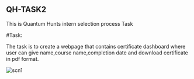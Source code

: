 ## QH-TASK2

This is Quantum Hunts intern selection process Task

#Task:

The task is to create a webpage that contains certificate dashboard where user can give name,course name,completion date and download certificate in pdf format.



![scn1](https://user-images.githubusercontent.com/64457034/127744766-f36c663d-b40b-4478-9aff-c9a3d7c7d161.jpg)
